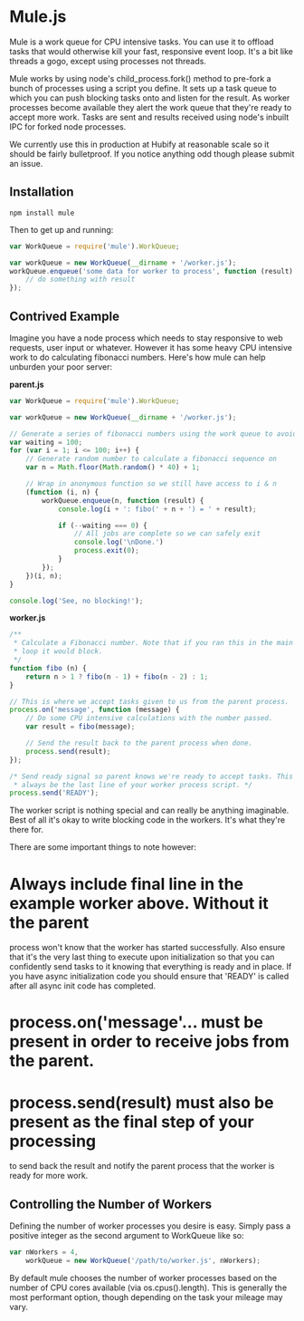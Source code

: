 Mule.js
=======

Mule is a work queue for CPU intensive tasks. You can use it to offload tasks
that would otherwise kill your fast, responsive event loop. It's a bit like
threads a gogo, except using processes not threads.

Mule works by using node's child_process.fork() method to pre-fork a bunch of 
processes using a script you define. It sets up a task queue to which you can 
push blocking tasks onto and listen for the result. As worker processes become
available they alert the work queue that they're ready to accept more work. 
Tasks are sent and results received using node's inbuilt IPC for forked node
processes.

We currently use this in production at Hubify at reasonable scale so it should
be fairly bulletproof. If you notice anything odd though please submit an issue. 

Installation
------------

```
npm install mule
```

Then to get up and running:

```javascript
var WorkQueue = require('mule').WorkQueue;

var workQueue = new WorkQueue(__dirname + '/worker.js');
workQueue.enqueue('some data for worker to process', function (result) {
    // do something with result
});
```

Contrived Example
-----------------

Imagine you have a node process which needs to stay responsive to web requests,
user input or whatever. However it has some heavy CPU intensive work to do 
calculating fibonacci numbers. Here's how mule can help unburden your poor 
server:

**parent.js**
```javascript
var WorkQueue = require('mule').WorkQueue;

var workQueue = new WorkQueue(__dirname + '/worker.js');

// Generate a series of fibonacci numbers using the work queue to avoid blocking.
var waiting = 100;
for (var i = 1; i <= 100; i++) {
	// Generate random number to calculate a fibonacci sequence on
	var n = Math.floor(Math.random() * 40) + 1;

	// Wrap in anonymous function so we still have access to i & n
	(function (i, n) {
		workQueue.enqueue(n, function (result) {
			console.log(i + ': fibo(' + n + ') = ' + result);

			if (--waiting === 0) {
				// All jobs are complete so we can safely exit
				console.log('\nDone.')
				process.exit(0);
			}
		});
	})(i, n);	
}

console.log('See, no blocking!');
```

**worker.js**
```javascript
/**
 * Calculate a Fibonacci number. Note that if you ran this in the main event 
 * loop it would block. 
 */ 
function fibo (n) {
	return n > 1 ? fibo(n - 1) + fibo(n - 2) : 1;
}

// This is where we accept tasks given to us from the parent process.
process.on('message', function (message) {
	// Do some CPU intensive calculations with the number passed.
	var result = fibo(message);

	// Send the result back to the parent process when done.
	process.send(result);
});

/* Send ready signal so parent knows we're ready to accept tasks. This should
 * always be the last line of your worker process script. */
process.send('READY');
```

The worker script is nothing special and can really be anything imaginable. Best
of all it's okay to write blocking code in the workers. It's what they're
there for. 

There are some important things to note however:
# Always include final line in the example worker above. Without it the parent 
process won't know that the worker has started successfully. Also ensure that it's
the very last thing to execute upon initialization so that you can confidently 
send tasks to it knowing that everything is ready and in place. If you have async
initialization code you should ensure that 'READY' is called after all async init 
code has completed.
# process.on('message'... must be present in order to receive jobs from the parent.
# process.send(result) must also be present as the final step of your processing
to send back the result and notify the parent process that the worker is ready for
more work.


Controlling the Number of Workers
---------------------------------

Defining the number of worker processes you desire is easy. Simply pass a positive 
integer as the second argument to WorkQueue like so:

```javascript
var nWorkers = 4,
    workQueue = new WorkQueue('/path/to/worker.js', nWorkers);
```

By default mule chooses the number of worker processes based on the number of CPU
cores available (via os.cpus().length). This is generally the most performant 
option, though depending on the task your mileage may vary.


